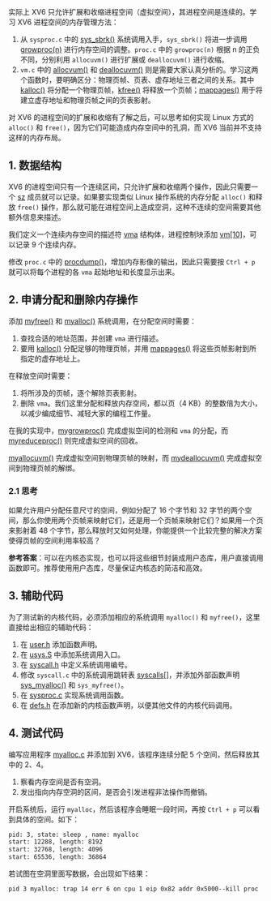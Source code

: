 实际上 XV6 只允许扩展和收缩进程空间（虚拟空间），其进程空间是连续的。学习 XV6 进程空间的内存管理方法：

1. 从 `sysproc.c` 中的 [sys_sbrk()](https://github.com/professordeng/xv6-expansion/blob/master/sysproc.c#L45) 系统调用入手，`sys_sbrk()` 将进一步调用 [growproc(n)](https://github.com/professordeng/xv6-expansion/blob/master/proc.c#L156) 进行内存空间的调整。`proc.c` 中的 `growproc(n)` 根据 n 的正负不同，分别利用 `allocuvm()` 进行扩展或 `deallocuvm()` 进行收缩。 
2. `vm.c` 中的 [allocvum()](https://github.com/professordeng/xv6-expansion/blob/master/vm.c#L219) 和 [deallocuvm()](https://github.com/professordeng/xv6-expansion/blob/master/vm.c#L251) 则是需要大家认真分析的。学习这两个函数时，要明确区分：物理页帧、页表、虚存地址三者之间的关系。其中 [kalloc()](https://github.com/professordeng/xv6-expansion/blob/master/kalloc.c#L79) 将分配一个物理页帧，[kfree()](https://github.com/professordeng/xv6-expansion/blob/master/kalloc.c#L54) 将释放一个页帧；[mappages()](https://github.com/professordeng/xv6-expansion/blob/master/vm.c#L57) 用于将建立虚存地址和物理页帧之间的页表影射。

对 XV6 的进程空间的扩展和收缩有了解之后，可以思考如何实现 Linux 方式的 `alloc()` 和 `free()`，因为它们可能造成内存空间中的孔洞，而 XV6 当前并不支持这样的内存布局。 

## 1. 数据结构

XV6 的进程空间只有一个连续区间，只允许扩展和收缩两个操作，因此只需要一个 [sz](https://github.com/professordeng/xv6-expansion/blob/vma/proc.h#L45) 成员就可以记录。如果要实现类似 Linux 操作系统的内存分配 `alloc()` 和释放 `free()` 操作，那么就可能在进程空间上造成空洞，这种不连续的空间需要其他额外信息来描述。

我们定义一个连续内存空间的描述符 [vma](https://github.com/professordeng/xv6-expansion/blob/vma/proc.h#L37) 结构体，进程控制块添加 [vm[10]](https://github.com/professordeng/xv6-expansion/blob/vma/proc.h#L58)，可以记录 9 个连续内存。

修改 `proc.c` 中的 [procdump()](https://github.com/professordeng/xv6-expansion/blob/vma/proc.c#L571)，增加内存影像的输出，因此只需要按 `Ctrl + p` 就可以将每个进程的各 `vma` 起始地址和长度显示出来。

## 2. 申请分配和删除内存操作 

添加 [myfree()](https://github.com/professordeng/xv6-expansion/blob/vma/user.h#L26) 和 [myalloc()](https://github.com/professordeng/xv6-expansion/blob/vma/user.h#L27) 系统调用，在分配空间时需要：

1. 查找合适的地址范围，并创建 `vma` 进行描述。
2. 要用 [kalloc()](https://github.com/professordeng/xv6-expansion/blob/vma/kalloc.c#L79) 分配足够的物理页帧，并用 [mappages()](https://github.com/professordeng/xv6-expansion/blob/vma/vm.c#L57) 将这些页帧影射到所指定的虚存地址上。

在释放空间时需要：

1. 将所涉及的页帧，逐个解除页表影射。
2. 删除 `vma`。我们这里分配和释放内存空间，都以页（4 KB）的整数倍为大小，以减少编成细节、减轻大家的编程工作量。

在我的实现中，[mygrowproc()](https://github.com/professordeng/xv6-expansion/blob/vma/proc.c#L181) 完成虚拟空间的检测和 `vma` 的分配，而 [myreduceproc()](https://github.com/professordeng/xv6-expansion/blob/vma/proc.c#L211) 则完成虚拟空间的回收。

[myallocuvm()](https://github.com/professordeng/xv6-expansion/blob/vma/vm.c#L251) 完成虚拟空间到物理页帧的映射，而 [mydeallocuvm()](https://github.com/professordeng/xv6-expansion/blob/vma/vm.c#L301) 完成虚拟空间到物理页帧的解绑。

### 2.1 思考

如果允许用户分配任意尺寸的空间，例如分配了 16 个字节和 32 字节的两个空间，那么你使用两个页帧来映射它们，还是用一个页帧来映射它们？如果用一个页来影射着 48 个字节，那么释放时又如何处理，你能提供一个比较完整的解决方案使得页帧的空间利用率较高？

**参考答案**：可以在内核态实现，也可以将这些细节封装成用户态库，用户直接调用函数即可。推荐使用用户态库，尽量保证内核态的简洁和高效。

## 3. 辅助代码

为了测试新的内核代码，必须添加相应的系统调用 `myalloc()` 和 `myfree()`，这里直接给出相应的辅助代码：

1. 在 [user.h](https://github.com/professordeng/xv6-expansion/blob/vma/user.h#L26) 添加函数声明。
2. 在 [usys.S](https://github.com/professordeng/xv6-expansion/blob/vma/usys.S#L32) 中添加系统调用入口。
3. 在 [syscall.h](https://github.com/professordeng/xv6-expansion/blob/vma/syscall.h#L23) 中定义系统调用编号。
4. 修改 `syscall.c` 中的系统调用跳转表 [syscalls[]](https://github.com/professordeng/xv6-expansion/blob/vma/syscall.c#L131)，并添加外部函数声明 [sys_myalloc()](https://github.com/professordeng/xv6-expansion/blob/vma/syscall.c#L106) 和 `sys_myfree()`。
5. 在 [sysproc.c](https://github.com/professordeng/xv6-expansion/blob/vma/sysproc.c#L93) 实现系统调用函数。
6. 在 [defs.h](https://github.com/professordeng/xv6-expansion/blob/vma/defs.h#L110) 在添加新的内核函数声明，以便其他文件的内核代码调用。 

## 4. 测试代码

编写应用程序 [myalloc.c](https://github.com/professordeng/xv6-expansion/blob/vma/myalloc.c) 并添加到 XV6，该程序连续分配 5 个空间，然后释放其中的 2、4。

1. 察看内存空间是否有空洞。 
2. 发出指向内存空洞的区间，是否会引发进程非法操作而撤销。

开启系统后，运行 `myalloc`，然后该程序会睡眠一段时间，再按 `Ctrl + p` 可以看到具体的空间。如下：

```bash
pid: 3, state: sleep , name: myalloc
start: 12288, length: 8192
start: 32768, length: 4096
start: 65536, length: 36864
```

若试图在空洞里面写数据，会出现如下结果：

```bash
pid 3 myalloc: trap 14 err 6 on cpu 1 eip 0x82 addr 0x5000--kill proc
```






